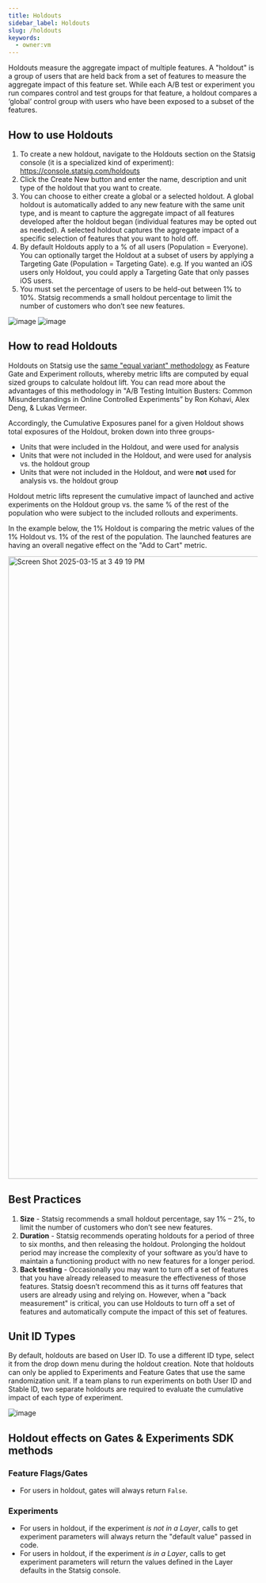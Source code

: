 ```yaml
---
title: Holdouts
sidebar_label: Holdouts
slug: /holdouts
keywords:
  - owner:vm
---
```


Holdouts measure the aggregate impact of multiple features. A "holdout" is a group of users that are held back from a set of features to measure the aggregate impact of this feature set. While each A/B test or experiment you run compares control and test groups for that feature, a holdout compares a ‘global’ control group with users who have been exposed to a subset of the features. 

## How to use Holdouts
1.	To create a new holdout, navigate to the Holdouts section on the Statsig console (it is a specialized kind of experiment): https://console.statsig.com/holdouts
2.	Click the Create New button and enter the name, description and unit type of the holdout that you want to create. 
3.	You can choose to either create a global or a selected holdout. A global holdout is automatically added to any new feature with the same unit type, and is meant to capture the aggregate impact of all features developed after the holdout began (individual features may be opted out as needed). A selected holdout captures the aggregate impact of a specific selection of features that you want to hold off. 
4.	By default Holdouts apply to a % of all users (Population = Everyone). You can optionally target the Holdout at a subset of users by applying a Targeting Gate (Population = Targeting Gate). e.g. If you wanted an iOS users only Holdout, you could apply a Targeting Gate that only passes iOS users.    
5.	You must set the percentage of users to be held-out between 1% to 10%. Statsig recommends a small holdout percentage to limit the number of customers who don’t see new features. 

![image](https://github.com/user-attachments/assets/81b634c7-f05e-493e-88c1-4c58d770a1d4)
![image](https://github.com/user-attachments/assets/82c06037-7a12-4335-9ebf-81156a54d798)


## How to read Holdouts
Holdouts on Statsig use the [same "equal variant" methodology](https://docs.statsig.com/feature-flags/view-exposures#gate-exposures) as Feature Gate and Experiment rollouts, whereby metric lifts are computed by equal sized groups to calculate holdout lift. You can read more about the advantages of this methodology in "A/B Testing Intuition Busters: Common Misunderstandings in Online Controlled Experiments” by Ron Kohavi, Alex Deng, & Lukas Vermeer.

Accordingly, the Cumulative Exposures panel for a given Holdout shows total exposures of the Holdout, broken down into three groups-

- Units that were included in the Holdout, and were used for analysis
- Units that were not included in the Holdout, and were used for analysis vs. the holdout group 
- Units that were not included in the Holdout, and were **not** used for analysis vs. the holdout group 

Holdout metric lifts represent the cumulative impact of launched and active experiments on the Holdout group vs. the same % of the rest of the population who were subject to the included rollouts and experiments.  

In the example below, the 1% Holdout is comparing the metric values of the 1% Holdout vs. 1% of the rest of the population. The launched features are having an overall negative effect on the "Add to Cart" metric. 

<img width="1254" alt="Screen Shot 2025-03-15 at 3 49 19 PM" src="https://github.com/user-attachments/assets/b6c3724d-784d-45e3-ad6e-230bd9d82214" />


## Best Practices
1. **Size** - Statsig recommends a small holdout percentage, say 1% – 2%, to limit the number of customers who don’t see new features. 
2. **Duration** - Statsig recommends operating holdouts for a period of three to six months, and then releasing the holdout. Prolonging the holdout period may increase the complexity of your software as you’d have to maintain a functioning product with no new features for a longer period.  
3. **Back testing** - Occasionally you may want to turn off a set of features that you have already released to measure the effectiveness of those features. Statsig doesn’t recommend this as it turns off features that users are already using and relying on. However, when a "back measurement" is critical, you can use Holdouts to turn off a set of features and automatically compute the impact of this set of features.

## Unit ID Types
By default, holdouts are based on User ID.  To use a different ID type, select it from the drop down menu during the holdout creation.  Note that holdouts can only be applied to Experiments and Feature Gates that use the same randomization unit.  If a team plans to run experiments on both User ID and Stable ID, two separate holdouts are required to evaluate the cumulative impact of each type of experiment.

![image](https://github.com/user-attachments/assets/cb2125f0-7fe2-4fbe-b6a3-3405dc300715)


## Holdout effects on Gates & Experiments SDK methods

### Feature Flags/Gates
* For users in holdout, gates will always return `False`.

### Experiments
* For users in holdout, if the experiment _is not in a Layer_, calls to get experiment parameters will always return the "default value" passed in code.
* For users in holdout, if the experiment _is in a Layer_, calls to get experiment parameters will return the values defined in the Layer defaults in the Statsig console.

